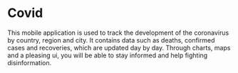 # Covid
This mobile application is used to track the development of the coronavirus by country, region and city. It contains data such as deaths, confirmed cases and recoveries, which are updated day by day. Through charts, maps and a pleasing ui, you will be able to stay informed and help fighting disinformation. 
